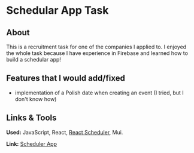 # Schedular App Task

## About

This is a recruitment task for one of the companies I applied to. I enjoyed the whole task because I have experience in Firebase and learned how to build a schedular app!

## Features that I would add/fixed

- implementation of a Polish date when creating an event (I tried, but I don't know how)

## Links & Tools

**Used:** JavaScript, React, [React Scheduler](https://devexpress.github.io/devextreme-reactive/react/scheduler/), Mui.

**Link:** [Scheduler App](https://testxyz.online/)
